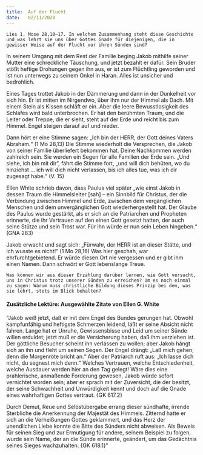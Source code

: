 ```yaml
---
title:  Auf der Flucht
date:   02/11/2020
---
```


`Lies 1. Mose 28,10–17. In welchem Zusammenhang steht diese Geschichte und was lehrt sie uns über Gottes Gnade für diejenigen, die in gewisser Weise auf der Flucht vor ihren Sünden sind?`

In seinem Umgang mit dem Rest der Familie beging Jakob mithilfe seiner Mutter eine schreckliche Täuschung, und jetzt bezahlt er dafür. Sein Bruder stößt heftige Drohungen gegen ihn aus, er ist zum Flüchtling geworden und ist nun unterwegs zu seinem Onkel in Haran. Alles ist unsicher und bedrohlich.

Eines Tages trottet Jakob in der Dämmerung und dann in der Dunkelheit vor sich hin. Er ist mitten im Nirgendwo, über ihm nur der Himmel als Dach. Mit einem Stein als Kissen schläft er ein. Aber die leere Bewusstlosigkeit des Schlafes wird bald unterbrochen. Er hat den berühmten Traum, und die Leiter oder Treppe, die er sieht, steht auf der Erde und reicht bis zum Himmel. Engel steigen darauf auf und nieder.

Dann hört er eine Stimme sagen: „Ich bin der HERR, der Gott deines Vaters Abraham.“ (1 Mo 28,13) Die Stimme wiederholt die Versprechen, die Jakob von seiner Familie überliefert bekommen hat. Deine Nachkommen werden zahlreich sein. Sie werden ein Segen für alle Familien der Erde sein. „Und siehe, ich bin mit dir“, fährt die Stimme fort, „und will dich behüten, wo du hinziehst … ich will dich nicht verlassen, bis ich alles tue, was ich dir zugesagt habe.“ (V. 15)

Ellen White schrieb davon, dass Paulus viel später „wie einst Jakob in dessen Traum die Himmelsleiter [sah] – ein Sinnbild für Christus, der die Verbindung zwischen Himmel und Erde, zwischen dem vergänglichen Menschen und dem unvergänglichen Gott wiederhergestellt hat. Der Glaube des Paulus wurde gestärkt, als er sich an die Patriarchen und Propheten erinnerte, die ihr Vertrauen auf den einen Gott gesetzt hatten, der auch seine Stütze und sein Trost war. Für ihn würde er nun sein Leben hingeben.“ (GNA 283)

Jakob erwacht und sagt sich: „Fürwahr, der HERR ist an dieser Stätte, und ich wusste es nicht!“ (1 Mo 28,16) Was hier geschah, war ehrfurchtgebietend. Er würde diesen Ort nie vergessen und er gibt ihm einen Namen. Dann schwört er Gott lebenslange Treue.

`Was können wir aus dieser Erzählung darüber lernen, wie Gott versucht, uns in Christus trotz unserer Sünden zu erreichen? Um es noch einmal zu sagen: Warum muss christliche Bildung dieses Prinzip bei dem, was sie lehrt, stets im Blick behalten?`

#### Zusätzliche Lektüre: Ausgewählte Zitate von Ellen G. White

"Jakob weiß jetzt, daß er mit dem Engel des Bundes gerungen hat. Obwohl kampfunfähig und heftigste Schmerzen leidend, läßt er seine Absicht nicht fahren. Lange hat er Unruhe, Gewissensbisse und Leid um seiner Sünde willen erduldet; jetzt muß er die Versicherung haben, daß ihm verziehen ist. Der göttliche Besucher scheint ihn verlassen zu wollen; aber Jakob hängt sich an ihn und fleht um seinen Segen. Der Engel drängt: „Laß mich gehen; denn die Morgenröte bricht an.“ Aber der Patriarch ruft aus: „Ich lasse dich nicht, du segnest mich denn.“ Welches Vertrauen, welche Entschiedenheit, welche Ausdauer werden hier an den Tag gelegt! Wäre dies eine prahlerische, anmaßende Forderung gewesen, Jakob würde sofort vernichtet worden sein; aber er sprach mit der Zuversicht, die der besitzt, der seine Schwachheit und Unwürdigkeit kennt und doch auf die Gnade eines wahrhaftigen Gottes vertraut. {GK 617.2}

Durch Demut, Reue und Selbstübergabe errang dieser sündhafte, irrende Sterbliche die Anerkennung der Majestät des Himmels. Zitternd hatte er sich an die Verheißungen Gottes geklammert, und das Herz der unendlichen Liebe konnte die Bitte des Sünders nicht abweisen. Als Beweis für seinen Sieg und zur Ermutigung für andere, seinem Beispiel zu folgen, wurde sein Name, der an die Sünde erinnerte, geändert, um das Gedächtnis seines Sieges wachzuhalten. {GK 618.1}"